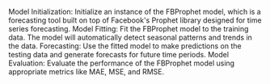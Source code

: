Model Initialization: Initialize an instance of the FBProphet model, which is a forecasting tool built on top of Facebook's Prophet library designed for time series forecasting.
Model Fitting: Fit the FBProphet model to the training data. The model will automatically detect seasonal patterns and trends in the data.
Forecasting: Use the fitted model to make predictions on the testing data and generate forecasts for future time periods.
Model Evaluation: Evaluate the performance of the FBProphet model using appropriate metrics like MAE, MSE, and RMSE.

